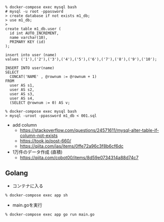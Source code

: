 
```
% docker-compose exec mysql bash
# mysql -u root -ppassword
> create database if not exists m1_db;
> use m1_db;
>
create table m1_db.user (
  id int AUTO_INCREMENT,
  name varchar(10),
  PRIMARY KEY (id)
);

insert into user (name)
values ('1'),('2'),('3'),('4'),('5'),('6'),('7'),('8'),('9'),('10');

INSERT INTO user(name)
SELECT
  CONCAT('NAME' , @rownum := @rownum + 1)
FROM
  user AS s1,
  user AS s2,
  user AS s3,
  user AS s4,
  (SELECT @rownum := 0) AS v;
```

```
% docker-compose exec mysql bash
> mysql -uroot -ppassword m1_db < 001.sql
```

- add column
  - https://stackoverflow.com/questions/24571611/mysql-alter-table-if-column-not-exists
  - https://took.jp/post-660/
  - https://qiita.com/jas/items/0ffe72a96c3f8b6cf6dc
- 1万件のデータ作成 (直積)
  - https://qiita.com/cobot00/items/8d59e0734314a88d74c7

## Golang
- コンテナに入る

```
% docker-compose exec app sh
```

- main.goを実行

```
% docker-compose exec app go run main.go
```
